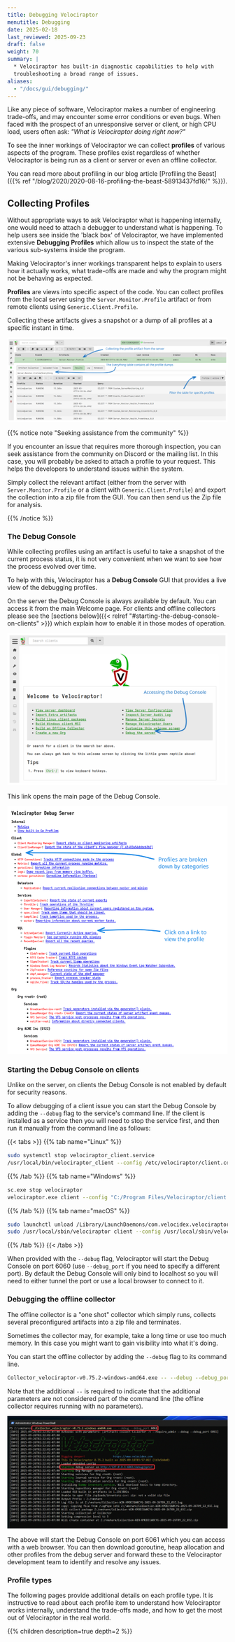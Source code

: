 ```yaml
---
title: Debugging Velociraptor
menutitle: Debugging
date: 2025-02-18
last_reviewed: 2025-09-23
draft: false
weight: 70
summary: |
  * Velociraptor has built-in diagnostic capabilities to help with
  troubleshooting a broad range of issues.
aliases:
  - "/docs/gui/debugging/"
---
```


Like any piece of software, Velociraptor makes a number of engineering
trade-offs, and may encounter some error conditions or even bugs. When
faced with the prospect of an unresponsive server or client, or high
CPU load, users often ask: *"What is Velociraptor doing right now?"*

To see the inner workings of Velociraptor we can collect **profiles** of various
aspects of the program. These profiles exist regardless of whether Velociraptor
is being run as a client or server or even an offline collector.

You can read more about profiling in our blog article
[Profiling the Beast]({{% ref "/blog/2020/2020-08-16-profiling-the-beast-58913437fd16/" %}}).

## Collecting Profiles

Without appropriate ways to ask Velociraptor what is happening
internally, one would need to attach a debugger to understand what is
happening. To help users see inside the 'black box' of Velociraptor, we
have implemented extensive **Debugging Profiles** which allow us to
inspect the state of the various sub-systems inside the program.

Making Velociraptor's inner workings transparent helps to explain to
users how it actually works, what trade-offs are made and why the
program might not be behaving as expected.

**Profiles** are views into specific aspect of the code. You can collect
profiles from the local server using the `Server.Monitor.Profile`
artifact or from remote clients using `Generic.Client.Profile`.

Collecting these artifacts gives a snapshot or a dump of all profiles
at a specific instant in time.

![Collecting server profiles](server_profiles.svg)

{{% notice note "Seeking assistance from the community" %}}

If you encounter an issue that requires more thorough inspection, you
can seek assistance from the community on Discord or the mailing
list. In this case, you will probably be asked to attach a profile to
your request. This helps the developers to understand issues within
the system.

Simply collect the relevant artifact (either from the server with
`Server.Monitor.Profile` or a client with `Generic.Client.Profile`)
and export the collection into a zip file from the GUI. You can then
send us the Zip file for analysis.

{{% /notice %}}


### The Debug Console

While collecting profiles using an artifact is useful to take a
snapshot of the current process status, it is not very convenient when
we want to see how the process evolved over time.

To help with this, Velociraptor has a **Debug Console** GUI that provides a live
view of the debugging profiles.

On the server the Debug Console is always available by default. You can access
it from the main Welcome page. For clients and offline collectors please see the
[sections below]({{< relref "#starting-the-debug-console-on-clients" >}})
which explain how to enable it in those modes of operation.

![Accessing the Debug Console on the server](debug_server_gui.svg)

This link opens the main page of the Debug Console.

![The Debug Console main page](debug_server_main_page.svg)

### Starting the Debug Console on clients

Unlike on the server, on clients the Debug Console is not enabled by default for
security reasons.

To allow debugging of a client issue you can start the Debug Console by adding
the `--debug` flag to the service's command line. If the client is installed as
a service then you will need to stop the service first, and then run it manually
from the command line as follows:

{{< tabs >}}
{{% tab name="Linux" %}}
```sh
sudo systemctl stop velociraptor_client.service
/usr/local/bin/velociraptor_client --config /etc/velociraptor/client.config.yaml client -v --debug
```
{{% /tab %}} {{% tab name="Windows" %}}
```sh
sc.exe stop velociraptor
velociraptor.exe client --config "C:/Program Files/Velociraptor/client.config.yaml" -v --debug
```
{{% /tab %}}
{{% tab name="macOS" %}}
```sh
sudo launchctl unload /Library/LaunchDaemons/com.velocidex.velociraptor.plist
sudo /usr/local/sbin/velociraptor client --config /usr/local/sbin/velociraptor.config.yaml -v --debug
```
{{% /tab %}}
{{< /tabs >}}

When provided with the `--debug` flag, Velociraptor will start the Debug Console
on port 6060 (use `--debug_port` if you need to specify a different port). By
default the Debug Console will only bind to localhost so you will need to either
tunnel the port or use a local browser to connect to it.


### Debugging the offline collector

The offline collector is a "one shot" collector which simply runs, collects
several preconfigured artifacts into a zip file and terminates.

Sometimes the collector may, for example, take a long time or use too much
memory. In this case you might want to gain visibility into what it's doing.

You can start the offline collector by adding the `--debug` flag to its
command line.

```sh
Collector_velociraptor-v0.75.2-windows-amd64.exe -- --debug --debug_port 6061
```

Note that the additional `--` is required to indicate that the additional
parameters are not considered part of the command line (the offline collector
requires running with no parameters).

![Debugging the offline collector](debugging_offline_collector.png)

The above will start the Debug Console on port 6061 which you can access with a
web browser. You can then download goroutine, heap allocation and other profiles
from the debug server and forward these to the Velociraptor development team to
identify and resolve any issues.

### Profile types

The following pages provide additional details on each profile type. It is
instructive to read about each profile item to understand how Velociraptor works
internally, understand the trade-offs made, and how to get the most out of
Velociraptor in the real world.

{{% children description=true depth=2 %}}








